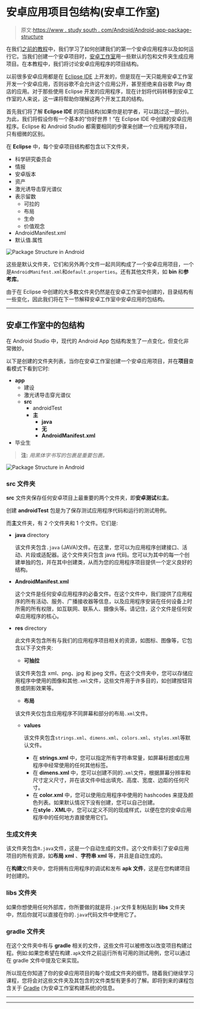 # 安卓应用项目包结构(安卓工作室)

> 原文:[https://www . study south . com/Android/Android-app-package-structure](https://www.studytonight.com/android/android-app-package-structure)

在我们[之前的教程](first-android-application)中，我们学习了如何创建我们的第一个安卓应用程序以及如何运行它。当我们创建一个安卓项目时，[安卓工作室](android-studio-for-android)用一些默认的包和文件夹生成应用项目。在本教程中，我们将讨论安卓应用程序的项目结构。

以前很多安卓应用都是在 [Eclipse IDE](using-eclipse-for-android) 上开发的，但是现在一天只能用安卓工作室开发一个安卓应用，否则谷歌不会允许这个应用公开，甚至拒绝来自谷歌 Play 商店的应用。对于那些使用 Eclipse 开发的应用程序，现在计划将代码转移到安卓工作室的人来说，这一课将帮助你理解这两个开发工具的结构。

首先我们将了解 **Eclipse IDE** 的项目结构(如果你是初学者，可以跳过这一部分)。为此，我们将假设你有一个基本的“你好世界！”在 Eclipse IDE 中创建的安卓应用程序。Eclipse 和 Android Studio 都需要相同的步骤来创建一个应用程序项目，只有细微的区别。

在 **Eclipse** 中，每个安卓项目结构都包含以下文件夹，

*   科学研究委员会
*   情报
*   安卓版本
*   资产
*   激光诱导击穿光谱仪
*   表示留数
    *   可拉的
    *   布局
    *   生命
    *   价值观念
*   AndroidManifest.xml
*   默认值.属性

![Package Structure in Android](../Images/68eaf00279cc41e5e79df6d7fd7439e9.png)

这些是默认文件夹，它们和另外两个文件一起共同构成了一个安卓应用项目，一个是`AndroidManifest.xml`和`default.properties`。还有其他文件夹，如 **bin** 和**参考库**。

由于在 Eclipse 中创建的大多数文件夹仍然是在安卓工作室中创建的，目录结构有一些变化，因此我们将在下一节解释安卓工作室中安卓应用的包结构。

* * *

## 安卓工作室中的包结构

在 Android Studio 中，现代的 Android App 包结构发生了一点变化，但变化非常微妙。

以下是创建的文件夹列表，当你在安卓工作室创建一个安卓应用项目，并在**项目**查看模式下看到它时:

*   **app**
    *   建设
    *   激光诱导击穿光谱仪
    *   **src**
        *   androidTest
        *   **主**
            *   **java**
            *   **无**
            *   **AndroidManifest.xml**
*   毕业生

> **注:** *用黑体字书写的包裹是重要包裹。*

![Package Structure in Android](../Images/bebb7b7aab9068254f46090c29eb3687.png)

### src 文件夹

**src** 文件夹保存任何安卓项目上最重要的两个文件夹，即**安卓测试**和**主**。

创建 **androidTest** 包是为了保存测试应用程序代码和运行的测试用例。

而**主**文件夹，有 2 个文件夹和 1 个文件。它们是:

*   **java** directory

    该文件夹包含`.java` (JAVA)文件。在这里，您可以为应用程序创建接口、活动、片段或适配器。这个文件夹只包含 java 代码。您可以为其中的每一个创建单独的包，并在其中创建类，从而为您的应用程序项目提供一个定义良好的结构。

*   **AndroidManifest.xml**

    这个文件是任何安卓应用程序的必备文件。在这个文件中，我们提供了应用程序的所有活动、服务、广播接收器等信息，以及应用程序安装在任何设备上时所需的所有权限，如互联网、联系人、摄像头等。请记住，这个文件是任何安卓应用程序的核心。

*   **res** directory

    此文件夹包含所有与我们的应用程序项目相关的资源，如图标、图像等，它包含以下子文件夹:

    *   **可抽拉**

    该文件夹包含 xml、png、jpg 和 jpeg 文件。在这个文件夹中，您可以存储应用程序中使用的图像和其他`.xml`文件，这些文件用于许多目的，如创建按钮背景或阴影效果等。

    *   **布局**

    该文件夹仅包含应用程序不同屏幕和部分的布局`.xml`文件。

    *   **values**

        该文件夹包含`strings.xml`、`dimens.xml`、`colors.xml`、`styles.xml`等默认文件。

        *   在 **strings.xml** 中，您可以指定所有字符串常量，如屏幕标题或应用程序中经常使用的任何其他标签。
        *   在 **dimens.xml** 中，您可以创建不同的`.xml`文件，根据屏幕分辨率和尺寸定义尺寸，并在该文件中给出填充、高度、宽度、边距的任何尺寸。
        *   在 **color.xml** 中，您可以使用应用程序中使用的 hashcodes 来提及颜色列表。如果默认情况下没有创建，您可以自己创建。
        *   在**style . XML**中，您可以定义不同的现成样式，以便在您的安卓应用程序中的任何地方直接使用它们。

### 生成文件夹

该文件夹包含`R.java`文件，这是一个自动生成的文件。这个文件索引了安卓应用项目的所有资源，如**布局 xml** 、**字符串 xml** 等，并且是自动生成的。

在**构建**文件夹中，您将拥有应用程序的调试和发布 **apk 文件**，这是在您构建项目时创建的。

### libs 文件夹

如果你想使用任何外部库，你所要做的就是将`.jar`文件复制粘贴到 **libs** 文件夹中，然后你就可以直接在你的`.java`代码文件中使用它了。

### gradle 文件夹

在这个文件夹中有与 **gradle** 相关的文件，这些文件可以被修改以改变项目构建过程。例如:如果您希望在构建`.apk`文件之前运行所有可用的测试用例，您可以通过在 gradle 文件中提及它来实现。

所以现在你知道了你的安卓应用项目的每个现成文件夹的细节。随着我们继续学习课程，您将会对这些文件夹及其包含的文件类型有更多的了解。即将到来的课程包含关于 [Gradle](introduction-to-gradle) (为安卓工作室构建系统)的信息。

* * *

* * *
